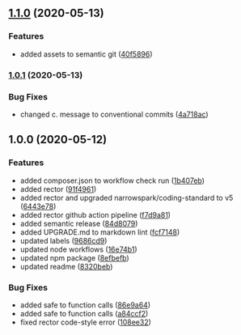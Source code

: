 ## [1.1.0](https://github.com/PrisisForks/php-library-template/compare/v1.0.1...v1.1.0) (2020-05-13)


### Features

* added assets to semantic git ([40f5896](https://github.com/PrisisForks/php-library-template/commit/40f589690bdb60e9f14d5378c4267aecc9b386c8))

### [1.0.1](https://github.com/PrisisForks/php-library-template/compare/v1.0.0...v1.0.1) (2020-05-13)


### Bug Fixes

* changed c. message to conventional commits ([4a718ac](https://github.com/PrisisForks/php-library-template/commit/4a718ac29e0e5b0574ff565b80de1c7ec82169a6))

## 1.0.0 (2020-05-12)


### Features

* added composer.json to workflow check run ([1b407eb](https://github.com/PrisisForks/php-library-template/commit/1b407eb837e6fd8d300dd5721851437a611c8b42))
* added rector ([91f4961](https://github.com/PrisisForks/php-library-template/commit/91f496114d92cf27f9a9ffdbea1f046af332594b))
* added rector and upgraded narrowspark/coding-standard to v5 ([6443e78](https://github.com/PrisisForks/php-library-template/commit/6443e7801eac55063789572ea8722a0c7a6269af))
* added rector github action pipeline ([f7d9a81](https://github.com/PrisisForks/php-library-template/commit/f7d9a8195f28c679442274a7b004bebfd414d1e9))
* added semantic release ([84d8079](https://github.com/PrisisForks/php-library-template/commit/84d8079c80973a5730eb3e9a0bcc26e6180762e7))
* added UPGRADE.md to markdown lint ([fcf7148](https://github.com/PrisisForks/php-library-template/commit/fcf714868c9b5c4bc9c4a3d4c4a3c32a70fb41cf))
* updated labels ([9686cd9](https://github.com/PrisisForks/php-library-template/commit/9686cd9d808cc450104222879e68cab172a30744))
* updated node workflows ([16e74b1](https://github.com/PrisisForks/php-library-template/commit/16e74b15c741182334a8cc748a6aa085cc1d295c))
* updated npm package ([8efbefb](https://github.com/PrisisForks/php-library-template/commit/8efbefb16ef4eb3674e5fc38d7ba5a83af6c110f))
* updated readme ([8320beb](https://github.com/PrisisForks/php-library-template/commit/8320bebaa067962d01bf20a4f80a618204ac66ee))


### Bug Fixes

* added safe to function calls ([86e9a64](https://github.com/PrisisForks/php-library-template/commit/86e9a64a2c28f679c35a2e51fcf64dfc94f4b305))
* added safe to function calls ([a84ccf2](https://github.com/PrisisForks/php-library-template/commit/a84ccf2504a280a6fab7bb2a24acac608d65590a))
* fixed rector code-style error ([108ee32](https://github.com/PrisisForks/php-library-template/commit/108ee327bc2ab973e61f602b9fbe29c4b809c639))
